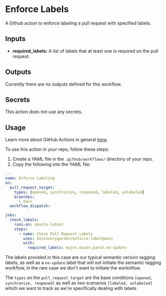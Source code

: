 # Enforce Labels

A Github action to enforce labeling a pull request with specified labels.

## Inputs
- **required_labels:** A list of labels that at least one is required on the pull request.

## Outputs
Currently there are no outputs defined for this workflow.

## Secrets
This action does not use any secrets.

## Usage
Learn more about GitHub Actions in general [here](https://docs.github.com/en/actions/quickstart).

To use this action in your repo, follow these steps:

 1. Create a YAML file in the `.github/workflows/` directory of your repo.
 2. Copy the following into the YAML file:
```yaml
---
name: Enforce Labeling
on:
  pull_request_target:
    types: [opened, synchronize, reopened, labeled, unlabeled]
    branches:
      - main
  workflow_dispatch:

jobs:
  check_labels:
    runs-on: ubuntu-latest
    steps:
      - name: Check Pull Request Labels
        uses: discoverygarden/enforce-label@main
        with:
          required_labels: major,minor,patch,no-update
```
The labels provided in this case are our typical semantic version tagging labels, as well as a `no-update` label that will not initiate the semantic tagging workflow, in the rare case we don't want to initiate the workoflow.

The `types` on the `pull_request_target` are the base conditions `[opened, synchronize, reopened]` as well as two scenarios `[labeled, unlabeled]` which we want to track as we're specifically dealing with labels.
